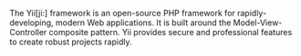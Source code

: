 The Yii[ji:] framework is an open-source PHP framework for rapidly-developing, modern Web applications. It is built around the Model-View-Controller composite pattern. Yii provides secure and professional features to create robust projects rapidly.
